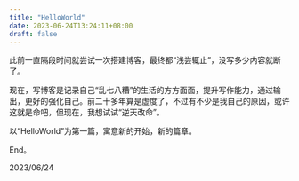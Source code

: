 ```yaml
---
title: "HelloWorld"
date: 2023-06-24T13:24:11+08:00
draft: false
---
```


此前一直隔段时间就尝试一次搭建博客，最终都“浅尝辄止”，没写多少内容就断了。

现在，写博客是记录自己“乱七八糟”的生活的方方面面，提升写作能力，通过输出，更好的强化自己。前二十多年算是虚度了，不过有不少是我自己的原因，或许这就是命吧，但现在，我想试试“逆天改命”。

以“HelloWorld”为第一篇，寓意新的开始，新的篇章。

End。

2023/06/24
